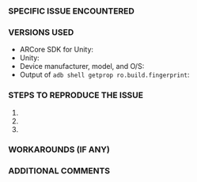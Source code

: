 <!-- Use this issue tracker to file **bugs** and **feature requests**.
For advice and general questions, please use the `ARCore` tag on
Stack Overflow: https://stackoverflow.com/questions/tagged/ARCore -->

### SPECIFIC ISSUE ENCOUNTERED

### VERSIONS USED
- ARCore SDK for Unity: 
- Unity: 
- Device manufacturer, model, and O/S: 
 - Output of `adb shell getprop ro.build.fingerprint`: 
 
### STEPS TO REPRODUCE THE ISSUE
 1.
 1.
 1.


### WORKAROUNDS (IF ANY)


### ADDITIONAL COMMENTS
